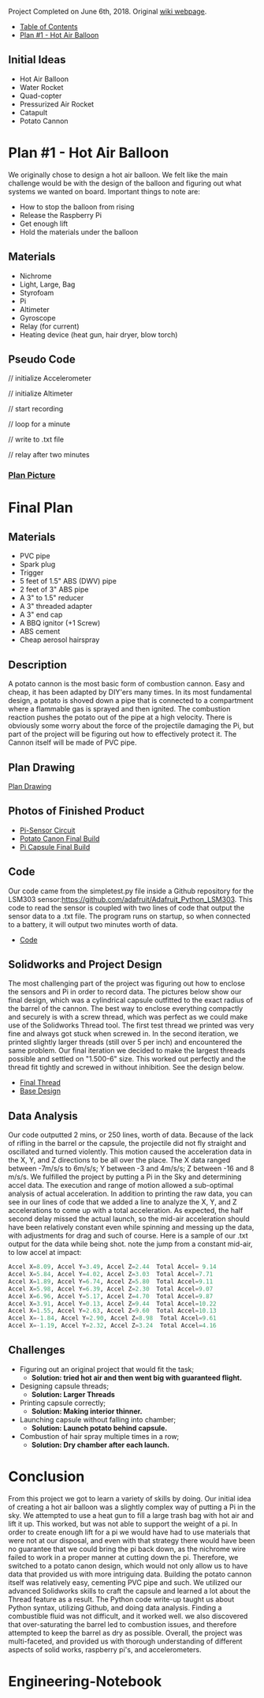 Project Completed on June 6th, 2018. Original [wiki webpage](http://wiki.chssigma.com/index.php?title=Dani_and_Cole%27s_Pi_in_the_Sky).  
* [Table of Contents](#table-of-contents)
* [Plan #1 - Hot Air Balloon](#Plan-#1---Hot-Air-Balloon)

## Initial Ideas
- Hot Air Balloon
- Water Rocket
- Quad-copter
- Pressurized Air Rocket
- Catapult
- Potato Cannon
# Plan #1 - Hot Air Balloon
We originally chose to design a hot air balloon. We felt like the main challenge would be with the design of the balloon and figuring out what systems we wanted on board.
Important things to note are:
- How to stop the balloon from rising
- Release the Raspberry Pi
- Get enough lift
- Hold the materials under the balloon
## Materials
- Nichrome
- Light, Large, Bag
- Styrofoam
- Pi
- Altimeter
- Gyroscope
- Relay (for current)
- Heating device (heat gun, hair dryer, blow torch)
## Pseudo Code
// initialize Accelerometer

// initialize Altimeter

// start recording

// loop for a minute

// write to .txt file

// relay after two minutes
### [Plan Picture](media/CDplan.png)
# Final Plan
## Materials
- PVC pipe
- Spark plug
- Trigger
- 5 feet of 1.5" ABS (DWV) pipe
- 2 feet of 3" ABS pipe
- A 3" to 1.5" reducer
- A 3" threaded adapter
- A 3" end cap
- A BBQ ignitor (+1 Screw)
- ABS cement
- Cheap aerosol hairspray
## Description
A potato cannon is the most basic form of combustion cannon. Easy and cheap, it has been adapted by DIY'ers many times. In its most fundamental design, a potato is shoved down a pipe that is connected to a compartment where a flammable gas is sprayed and then ignited. The combustion reaction pushes the potato out of the pipe at a high velocity. There is obviously some worry about the force of the projectile damaging the Pi, but part of the project will be figuring out how to effectively protect it. The Cannon itself will be made of PVC pipe.
## Plan Drawing
[Plan Drawing](media/PotatoDC.png)
## Photos of Finished Product
- [Pi-Sensor Circuit](media/CDFritz.png)
- [Potato Canon Final Build](media/Dani_Cannon.jpg)
- [Pi Capsule Final Build](media/Capsule_CD.jpg)
## Code
Our code came from the simpletest.py file inside a Github repository for the LSM303 sensor:https://github.com/adafruit/Adafruit_Python_LSM303. This code to read the sensor is coupled with two lines of code that output the sensor data to a .txt file. The program runs on startup, so when connected to a battery, it will output two minutes worth of data.
- [Code](code/code.py)
## Solidworks and Project Design
The most challenging part of the project was figuring out how to enclose the sensors and Pi in order to record data. The pictures below show our final design, which was a cylindrical capsule outfitted to the exact radius of the barrel of the cannon. The best way to enclose everything compactly and securely is with a screw thread, which was perfect as we could make use of the Solidworks Thread tool. The first test thread we printed was very fine and always got stuck when screwed in. In the second iteration, we printed slightly larger threads (still over 5 per inch) and encountered the same problem. Our final iteration we decided to make the largest threads possible and settled on "1.500-6" size. This worked out perfectly and the thread fit tightly and screwed in without inhibition. See the design below.
- [Final Thread](media/Thread1.png)
- [Base Design](media/Basecd.png)
## Data Analysis
Our code outputted 2 mins, or 250 lines, worth of data. Because of the lack of rifling in the barrel or the capsule, the projectile did not fly straight and oscillated and turned violently. This motion caused the acceleration data in the X, Y, and Z directions to be all over the place. The X data ranged between -7m/s/s to 6m/s/s; Y between -3 and 4m/s/s; Z between -16 and 8 m/s/s. We fulfilled the project by putting a Pi in the Sky and determining accel data. The execution and range of motion allowed a sub-optimal analysis of actual acceleration.
In addition to printing the raw data, you can see in our lines of code that we added a line to analyze the X, Y, and Z accelerations to come up with a total acceleration. As expected, the half second delay missed the actual launch, so the mid-air acceleration should have been relatively constant even while spinning and messing up the data, with adjustments for drag and such of course. Here is a sample of our .txt output for the data while being shot. note the jump from a constant mid-air, to low accel at impact:
```python
Accel X=8.09, Accel Y=3.49, Accel Z=2.44  Total Accel= 9.14
Accel X=5.84, Accel Y=4.02, Accel Z=3.03  Total Accel=7.71
Accel X=1.89, Accel Y=6.74, Accel Z=5.80  Total Accel=9.11
Accel X=5.98, Accel Y=6.39, Accel Z=2.30  Total Accel=9.07
Accel X=6.96, Accel Y=5.17, Accel Z=4.70  Total Accel=9.87
Accel X=3.91, Accel Y=0.13, Accel Z=9.44  Total Accel=10.22
Accel X=1.55, Accel Y=2.63, Accel Z=9.60  Total Accel=10.13
Accel X=-1.84, Accel Y=2.90, Accel Z=8.98  Total Accel=9.61
Accel X=-1.19, Accel Y=2.32, Accel Z=3.24  Total Accel=4.16
```
## Challenges
- Figuring out an original project that would fit the task; 
  - **Solution: tried hot air and then went big with guaranteed flight.**
- Designing capsule threads; 
  - **Solution: Larger Threads**
- Printing capsule correctly; 
  - **Solution: Making interior thinner.**
- Launching capsule without falling into chamber; 
  - **Solution: Launch potato behind capsule.**
- Combustion of hair spray multiple times in a row; 
  - **Solution: Dry chamber after each launch.**
# Conclusion
From this project we got to learn a variety of skills by doing. Our initial idea of creating a hot air balloon was a slightly complex way of putting a Pi in the sky. We attempted to use a heat gun to fill a large trash bag with hot air and lift it up. This worked, but was not able to support the weight of a pi. In order to create enough lift for a pi we would have had to use materials that were not at our disposal, and even with that strategy there would have been no guarantee that we could bring the pi back down, as the nichrome wire failed to work in a proper manner at cutting down the pi. Therefore, we switched to a potato canon design, which would not only allow us to have data that provided us with more intriguing data. Building the potato cannon itself was relatively easy, cementing PVC pipe and such. We utilized our advanced Solidworks skills to craft the capsule and learned a lot about the Thread feature as a result. The Python code write-up taught us about Python syntax, utilizing Github, and doing data analysis. Finding a combustible fluid was not difficult, and it worked well. we also discovered that over-saturating the barrel led to combustion issues, and therefore attempted to keep the barrel as dry as possible. Overall, the project was multi-faceted, and provided us with thorough understanding of different aspects of solid works, raspberry pi's, and accelerometers.
# Engineering-Notebook
